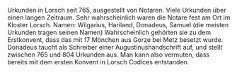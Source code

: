 Urkunden in Lorsch seit 765, ausgestellt von Notaren.
Viele Urkunden über einen langen Zeitraum. Sehr wahrscheinlich waren die Notare fest am Ort im Kloster Lorsch.
Namen: Wilgarius, Hariland, Donadeus, Samuel (die meisten Urkunden tragen seinen Namen)
Wahrscheinlich gehörten sie zu dem Erstkonvent, dass das mit 17 Mönchen aus Gorze bei Metz besetzt wurde.
Donadeus taucht als Schreiber einer Augustinushandschrift auf, und stellt zwischen 765 und 804 Urkunden aus. Man kann also vermuten, dass bereits mit dem ersten Konvent in Lorsch Codices entstanden.